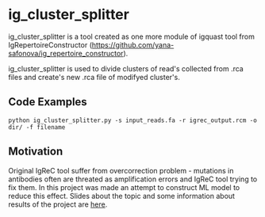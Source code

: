 # ig_cluster_splitter
ig_cluster_splitter is a tool created as one more module of igquast tool from IgRepertoireConstructor 
(https://github.com/yana-safonova/ig_repertoire_constructor). 

ig_cluster_splitter is used to divide clusters of read's collected from
.rca files and create's new .rca file of modifyed cluster's.

## Code Examples

```
python ig_cluster_splitter.py -s input_reads.fa -r igrec_output.rcm -o dir/ -f filename
```

## Motivation

Original IgReC tool suffer from overcorrection problem - mutations in antibodies often are threated as amplification errors 
and IgReC tool trying to fix them. In this project was made an attempt to construct ML model to reduce this effect. Slides about the topic and some information about results of the project are [here](https://docs.google.com/presentation/d/17QOT-wQAiNQqK-YnIj34VaYi4yobI6B1sTKvbnzlsHY/edit#slide=id.g238dd5aaef_0_7).
